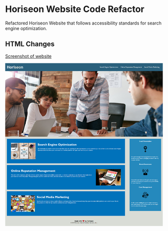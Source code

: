 #  Horiseon Website Code Refactor
Refactored Horiseon Website that follows accessibility standards for search engine optimization.

## HTML Changes

[Screenshot of website](./horiseon-screenshot.png)

<img src="./horiseon-screenshot.png" />